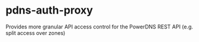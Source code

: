 # pdns-auth-proxy
Provides more granular API access control for the PowerDNS REST API (e.g. split access over zones)
